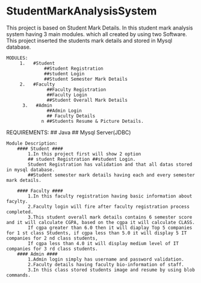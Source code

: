 # StudentMarkAnalysisSystem
This project is based on Student Mark Details.
In this student mark analysis system having 3 main modules. which all created by using two Software.
This project inserted the students mark details and stored in Mysql database.

    MODULES:
         1.   #Student
                  ##Student Registration
                  ##student Login
                  ##Student Semester Mark Details
         2.   #Faculty
                   ##Faculty Registration
                   ##Faculty Login
                   ##Student Overall Mark Details
          3.   #Admin
                   ##Admin Login
                   ## Faculty Details
                 n ##Students Resume & Picture Details.
   REQUIREMENTS:
           ## Java
           ## Mysql Server(JDBC)
                    
    Module Description:
        #### Student ####
            1.In this project first will show 2 option 
            ## student Registration ##student Login.
            Student Registration has validation and that all datas stored in mysql database.
            ##Student semester mark details having each and every semester mark details.
            
        #### Faculty ####
            1.In this faculty registration having basic information about facylty.
            2.Faculty login will fire after faculty registration process completed.
            3.This student overall mark details contains 6 semester score and it will calculate CGPA, based on the cgpa it will calculate CLASS.
            If cgpa greater than 6.0 then it will diaplay Top 5 companies for 1 st class Students, if cgpa less than 5.0 it will display 5 IT companies for 2 nd class students,
            If cgpa less than 4.0 it will display medium level of IT companies for 3 rd class students.
        #### Admin ####
            1.Admin login simply has username and password validation.
            2.Faculty details having faculty bio-information of staff.
            3.In this class stored students image and resume by using blob commands.
            
            
